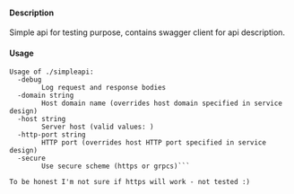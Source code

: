 #### Description

Simple api for testing purpose, contains swagger client for api description.


#### Usage

```$ ./simpleapi -h
Usage of ./simpleapi:
  -debug
    	Log request and response bodies
  -domain string
    	Host domain name (overrides host domain specified in service design)
  -host string
    	Server host (valid values: )
  -http-port string
    	HTTP port (overrides host HTTP port specified in service design)
  -secure
    	Use secure scheme (https or grpcs)```

To be honest I'm not sure if https will work - not tested :)


